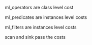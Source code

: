 ml_operators are class level cost

ml_predicates are instances level costs

ml_filters are instances level costs

scan and sink pass the costs